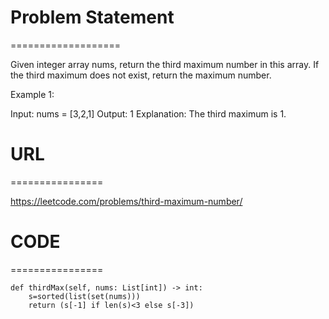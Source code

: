 

# Problem Statement
===================

Given integer array nums, return the third maximum number in this array. If the third maximum does not exist, return the maximum number.

 

Example 1:

Input: nums = [3,2,1]
Output: 1
Explanation: The third maximum is 1.


# URL
================

https://leetcode.com/problems/third-maximum-number/

# CODE
================

```
def thirdMax(self, nums: List[int]) -> int:
    s=sorted(list(set(nums)))
    return (s[-1] if len(s)<3 else s[-3])
```